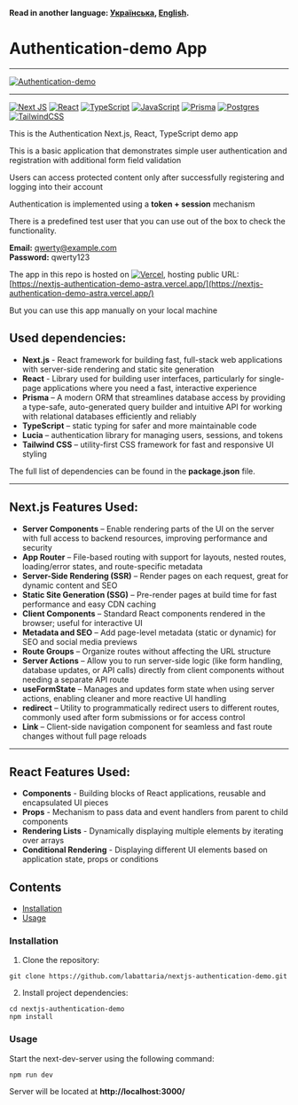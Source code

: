 **Read in another language: [Українська](README.ukr.md), [English](README.md).**

# Authentication-demo App

---

[![Authentication-demo](https://i.gyazo.com/7f4e5ca2afb3db976496106836a55bf3.gif)](https://gyazo.com/7f4e5ca2afb3db976496106836a55bf3)

---

[![Next JS](https://img.shields.io/badge/Next-black?style=for-the-badge&logo=next.js&logoColor=white)](#)
[![React](https://img.shields.io/badge/react-%2320232a.svg?style=for-the-badge&logo=react&logoColor=%2361DAFB)](#)
[![TypeScript](https://img.shields.io/badge/typescript-%23007ACC.svg?style=for-the-badge&logo=typescript&logoColor=white)](#)
[![JavaScript](https://img.shields.io/badge/JavaScript-323330?style=for-the-badge&logo=javascript&logoColor=F7DF1E)](#)
[![Prisma](https://img.shields.io/badge/Prisma-3982CE?style=for-the-badge&logo=Prisma&logoColor=white)](#)
[![Postgres](https://img.shields.io/badge/postgres-%23316192.svg?style=for-the-badge&logo=postgresql&logoColor=white)](#)
[![TailwindCSS](https://img.shields.io/badge/tailwindcss-%2338B2AC.svg?style=for-the-badge&logo=tailwind-css&logoColor=white)](#)

This is the Authentication Next.js, React, TypeScript demo app

This is a basic application that demonstrates simple user authentication and registration with additional form field validation

Users can access protected content only after successfully registering and logging into their account

Authentication is implemented using a **token + session** mechanism

There is a predefined test user that you can use out of the box to check the functionality.

**Email:** qwerty@example.com  
**Password:** qwerty123

The app in this repo is hosted on [![Vercel](https://img.shields.io/badge/vercel-%23000000.svg?style=for-the-badge&logo=vercel&logoColor=white)](#), hosting public URL: [https://nextjs-authentication-demo-astra.vercel.app/](https://nextjs-authentication-demo-astra.vercel.app/)

But you can use this app manually on your local machine

## Used dependencies:

- **Next.js** - React framework for building fast, full-stack web applications with server-side rendering and static site generation
- **React** - Library used for building user interfaces, particularly for single-page applications where you need a fast, interactive experience
- **Prisma** – A modern ORM that streamlines database access by providing a type-safe, auto-generated query builder and intuitive API for working with relational databases efficiently and reliably
- **TypeScript** – static typing for safer and more maintainable code
- **Lucia** – authentication library for managing users, sessions, and tokens
- **Tailwind CSS** – utility-first CSS framework for fast and responsive UI styling

The full list of dependencies can be found in the **package.json** file.

---

## Next.js Features Used:

- **Server Components** – Enable rendering parts of the UI on the server with full access to backend resources, improving performance and security
- **App Router** – File-based routing with support for layouts, nested routes, loading/error states, and route-specific metadata
- **Server-Side Rendering (SSR)** – Render pages on each request, great for dynamic content and SEO
- **Static Site Generation (SSG)** – Pre-render pages at build time for fast performance and easy CDN caching
- **Client Components** – Standard React components rendered in the browser; useful for interactive UI
- **Metadata and SEO** – Add page-level metadata (static or dynamic) for SEO and social media previews
- **Route Groups** – Organize routes without affecting the URL structure
- **Server Actions** – Allow you to run server-side logic (like form handling, database updates, or API calls) directly from client components without needing a separate API route
- **useFormState** – Manages and updates form state when using server actions, enabling cleaner and more reactive UI handling
- **redirect** – Utility to programmatically redirect users to different routes, commonly used after form submissions or for access control
- **Link** – Client-side navigation component for seamless and fast route changes without full page reloads

---

## React Features Used:

- **Components** - Building blocks of React applications, reusable and encapsulated UI pieces
- **Props** - Mechanism to pass data and event handlers from parent to child components
- **Rendering Lists** - Dynamically displaying multiple elements by iterating over arrays
- **Conditional Rendering** - Displaying different UI elements based on application state, props or conditions

## Contents

- [Installation](#installation)
- [Usage](#usage)

### Installation

1. Clone the repository:

```shell
git clone https://github.com/labattaria/nextjs-authentication-demo.git
```

2. Install project dependencies:

```shell
cd nextjs-authentication-demo
npm install
```

### Usage

Start the next-dev-server using the following command:

```shell
npm run dev
```

Server will be located at **http://localhost:3000/**
